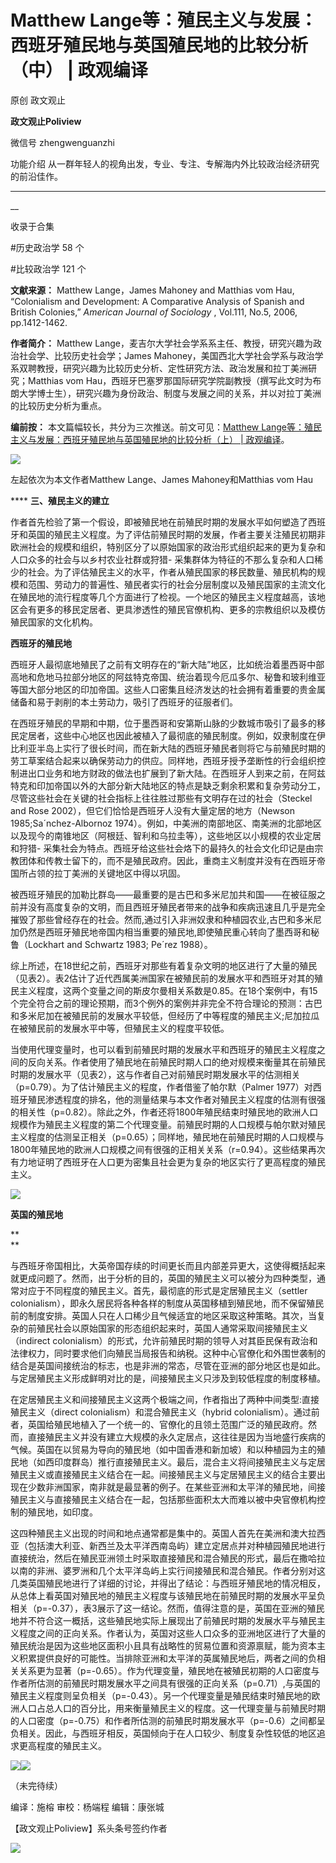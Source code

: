 

#  Matthew Lange等：殖民主义与发展：西班牙殖民地与英国殖民地的比较分析（中） | 政观编译

原创 政文观止 

**政文观止Poliview** 

微信号 zhengwenguanzhi

功能介绍 从一群年轻人的视角出发，专业、专注、专解海内外比较政治经济研究的前沿佳作。

____

__

收录于合集

#历史政治学 58 个

#比较政治学 121 个

  

**文献来源：** Matthew Lange，James Mahoney and Matthias vom Hau, “Colonialism and
Development: A Comparative Analysis of Spanish and British Colonies,”
_American Journal of Sociology_ , Vol.111, No.5, 2006, pp.1412-1462.

  

 **作者简介：** Matthew Lange，麦吉尔大学社会学系系主任、教授，研究兴趣为政治社会学、比较历史社会学；James
Mahoney，美国西北大学社会学系与政治学系双聘教授，研究兴趣为比较历史分析、定性研究方法、政治发展和拉丁美洲研究；Matthias vom
Hau，西班牙巴塞罗那国际研究学院副教授（撰写此文时为布朗大学博士生），研究兴趣为身份政治、制度与发展之间的关系，并以对拉丁美洲的比较历史分析为重点。

  

 **编前按：** 本文篇幅较长，共分为三次推送。前文可见：[Matthew Lange等：殖民主义与发展：西班牙殖民地与英国殖民地的比较分析（上） |
政观编译](http://mp.weixin.qq.com/s?__biz=MzI5ODY0MTQ1OA==&mid=2247487355&idx=1&sn=fd972c7dcd55ba4a3e6b0ec8c63953d4&chksm=eca3fe26dbd477301aa3870b383018ed7c92cde042b6bc0a5ce0a3ee5077a2d304fd5f3535d7&scene=21#wechat_redirect)。

![](images/269/2.png)

左起依次为本文作者Matthew Lange、James Mahoney和Matthias vom Hau

  
  

  

  

  

 **** **三、殖民主义的建立**

  

作者首先检验了第一个假设，即被殖民地在前殖民时期的发展水平如何塑造了西班牙和英国的殖民主义程度。为了评估前殖民时期的发展，作者主要关注殖民初期非欧洲社会的规模和组织，特别区分了以原始国家的政治形式组织起来的更为复杂和人口众多的社会与以乡村农业社群或狩猎-
采集群体为特征的不那么复杂和人口稀少的社会。为了评估殖民主义的水平，作者从殖民国家的移民数量、殖民机构的规模和范围、劳动力的普遍性、殖民者实行的社会分层制度以及殖民国家的主流文化在殖民地的流行程度等几个方面进行了检视。一个地区的殖民主义程度越高，该地区会有更多的移民定居者、更具渗透性的殖民官僚机构、更多的宗教组织以及模仿殖民国家的文化机构。

  

 **西班牙的殖民地**

  

西班牙人最彻底地殖民了之前有文明存在的“新大陆”地区，比如统治着墨西哥中部高地和危地马拉部分地区的阿兹特克帝国、统治着现今厄瓜多尔、秘鲁和玻利维亚等国大部分地区的印加帝国。这些人口密集且经济发达的社会拥有着重要的贵金属储备和易于剥削的本土劳动力，吸引了西班牙的征服者们。

  

在西班牙殖民的早期和中期，位于墨西哥和安第斯山脉的少数城市吸引了最多的移民定居者，这些中心地区也因此被植入了最彻底的殖民制度。例如，奴隶制度在伊比利亚半岛上实行了很长时间，而在新大陆的西班牙殖民者则将它与前殖民时期的劳工草案结合起来以确保劳动力的供应。同样地，西班牙授予垄断性的行会组织控制进出口业务和地方财政的做法也扩展到了新大陆。在西班牙人到来之前，在阿兹特克和印加帝国以外的大部分新大陆地区的特点是缺乏剩余积累和复杂劳动分工，尽管这些社会在关键的社会指标上往往胜过那些有文明存在过的社会（Steckel
and Rose 2002），但它们恰恰是西班牙人没有大量定居的地方（Newson 1985;Sa´nchez-Albornoz
1974）。例如，中美洲的南部地区、南美洲的北部地区以及现今的南锥地区（阿根廷、智利和乌拉圭等），这些地区以小规模的农业定居和狩猎-
采集社会为特点。西班牙给这些社会烙下的最持久的社会文化印记是由宗教团体和传教士留下的，而不是殖民政府。因此，重商主义制度并没有在西班牙帝国所占领的拉丁美洲的关键地区中得以巩固。

  

被西班牙殖民的加勒比群岛——最重要的是古巴和多米尼加共和国——在被征服之前并没有高度复杂的文明，而且西班牙殖民者带来的战争和疾病迅速且几乎是完全摧毁了那些曾经存在的社会。然而,通过引入非洲奴隶和种植园农业,古巴和多米尼加仍然是西班牙殖民地帝国内相当重要的殖民地,即使殖民重心转向了墨西哥和秘鲁（Lockhart
and Schwartz 1983; Pe´rez 1988）。

  

综上所述，在18世纪之前，西班牙对那些有着复杂文明的地区进行了大量的殖民（见表2）。表2估计了近代西属美洲国家在被殖民前的发展水平和西班牙对其的殖民主义程度，这两个变量之间的斯皮尔曼相关系数是0.85。在18个案例中，有15个完全符合之前的理论预期，而3个例外的案例并非完全不符合理论的预测：古巴和多米尼加在被殖民前的发展水平较低，但经历了中等程度的殖民主义;尼加拉瓜在被殖民前的发展水平中等，但殖民主义的程度平较低。

  

当使用代理变量时，也可以看到前殖民时期的发展水平和西班牙的殖民主义程度之间的反向关系。作者使用了殖民地在前殖民时期人口的绝对规模来衡量其在前殖民时期的发展水平（见表2），这与作者自己对前殖民时期发展水平的估测相关（p=0.79）。为了估计殖民主义的程度，作者借鉴了帕尔默（Palmer
1977）对西班牙殖民渗透程度的排名，他的测量结果与本文作者对殖民主义程度的估测有很强的相关性（p=0.82）。除此之外，作者还将1800年殖民结束时殖民地的欧洲人口规模作为殖民主义程度的第二个代理变量。前殖民时期的人口规模与帕尔默对殖民主义程度的估测呈正相关（p=0.65）；同样地，殖民地在前殖民时期的人口规模与1800年殖民地的欧洲人口规模之间有很强的正相关关系（r=0.94）。这些结果再次有力地证明了西班牙在人口更为密集且社会更为复杂的地区实行了更高程度的殖民主义。

![](images/269/3.png)

 **英国的殖民地**

 **  
**

与西班牙帝国相比，大英帝国存续的时间更长而且内部差异更大，这使得概括起来就更成问题了。然而，出于分析的目的，英国的殖民主义可以被分为四种类型，通常对应于不同程度的殖民主义。首先，最彻底的形式是定居殖民主义（settler
colonialism），即永久居民将各种各样的制度从英国移植到殖民地，而不保留殖民前的制度安排。英国人只在人口稀少且气候适宜的地区采取这种策略。其次，当复杂的前殖民社会以原始国家的形态组织起来时，英国人通常采取间接殖民主义（indirect
colonialism）的形式，允许前殖民时期的领导人对其臣民保有政治和法律权力，同时要求他们向殖民当局报告和纳税。这种中心官僚化和外围世袭制的结合是英国间接统治的标志，也是非洲的常态，尽管在亚洲的部分地区也是如此。与定居殖民主义形成鲜明对比的是，间接殖民主义只涉及到较低程度的制度移植。  

  

在定居殖民主义和间接殖民主义这两个极端之间，作者指出了两种中间类型:直接殖民主义（direct colonialism）和混合殖民主义（hybrid
colonialism）。通过前者，英国给殖民地植入了一个统一的、官僚化的且领土范围广泛的殖民政府。然而，直接殖民主义并没有建立大规模的永久定居点，这往往是因为当地盛行疾病的气候。英国在以贸易为导向的殖民地（如中国香港和新加坡）和以种植园为主的殖民地（如西印度群岛）推行直接殖民主义。最后，混合主义将间接殖民主义与定居殖民主义或直接殖民主义结合在一起。间接殖民主义与定居殖民主义的结合主要出现在少数非洲国家，南非就是最显著的例子。在某些亚洲和太平洋的殖民地，间接殖民主义与直接殖民主义结合在一起，包括那些面积太大而难以被中央官僚机构控制的殖民地，如印度。

  

这四种殖民主义出现的时间和地点通常都是集中的。英国人首先在美洲和澳大拉西亚（包括澳大利亚、新西兰及太平洋西南岛屿）建立定居点并对种植园殖民地进行直接统治，然后在殖民亚洲领土时采取直接殖民和混合殖民的形式，最后在撒哈拉以南的非洲、婆罗洲和几个太平洋岛屿上实行间接殖民和混合殖民。作者分别对这几类英国殖民地进行了详细的讨论，并得出了结论：与西班牙殖民地的情况相反，从总体上看英国对殖民地的殖民主义程度与该殖民地在前殖民时期的发展水平呈负相关（p=-0.37），表3展示了这一结论。然而，值得注意的是，英国在亚洲的殖民地并不符合这一概括，这些殖民地实际上展现出了前殖民时期的发展水平与殖民主义程度之间的正向关系。作者认为，英国对这些人口众多的亚洲地区进行了大量的殖民统治是因为这些地区面积小且具有战略性的贸易位置和资源禀赋，能为资本主义积累提供良好的可能性。当排除亚洲和太平洋的英属殖民地后，两者之间的负相关关系更为显著（p=-0.65）。作为代理变量，殖民地在被殖民初期的人口密度与作者所估测的前殖民时期发展水平之间具有很强的正向关系（p=0.71）,与英国的殖民主义程度则呈负相关（p=-0.43）。另一个代理变量是殖民结束时殖民地的欧洲人口占总人口的百分比，用来衡量殖民主义的程度。这一代理变量与前殖民时期的人口密度（p=-0.75）和作者所估测的前殖民时期发展水平（p=-0.6）之间都呈负相关。因此，与西班牙相反，英国倾向于在人口较少、制度复杂性较低的地区追求更高程度的殖民主义。

![](images/269/4.png)![](images/269/5.png)

（未完待续）

  

编译：施榕 审校：杨端程 编辑：康张城

【政文观止Poliview】系头条号签约作者

  

![](images/269/6.jpeg)

  

